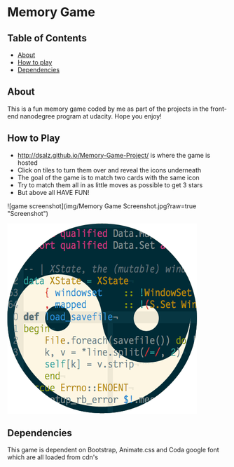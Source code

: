 # Memory Game

## Table of Contents

* [About](#about)
* [How to play](#howtoplay)
* [Dependencies](#dependencies)

## About
 This is a fun memory game coded by me as part of the projects in the front-end nanodegree program at udacity. Hope you enjoy!
 
## How to Play
- http://dsalz.github.io/Memory-Game-Project/ is where the game is hosted
- Click on tiles to turn them over and reveal the icons underneath
- The goal of the game is to match two cards with the same icon
- Try to match them all in as little moves as possible to get 3 stars 
- But above all HAVE FUN!


![game screenshot](img/Memory Game Screenshot.jpg?raw=true "Screenshot")

[![solarized dualmode](https://github.com/altercation/solarized/raw/master/img/solarized-yinyang.png)](#features)


## Dependencies

This game is dependent on Bootstrap, Animate.css and Coda google font which are all loaded from cdn's 
